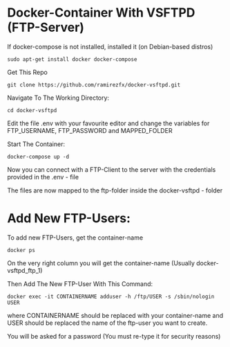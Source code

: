# Docker-Container With VSFTPD (FTP-Server)

If docker-compose is not installed, installed it (on Debian-based distros)

`sudo apt-get install docker docker-compose`

Get This Repo

`git clone https://github.com/ramirezfx/docker-vsftpd.git`

Navigate To The Working Directory:

`cd docker-vsftpd`

Edit the file .env with your favourite editor and change the variables for FTP_USERNAME, FTP_PASSWORD and MAPPED_FOLDER

Start The Container:

`docker-compose up -d`

Now you can connect with a FTP-Client to the server with the credentials provided in the .env - file

The files are now mapped to the ftp-folder inside the docker-vsftpd - folder

# Add New FTP-Users:

To add new FTP-Users, get the container-name

`docker ps`

On the very right column you will get the container-name (Usually docker-vsftpd_ftp_1)

Then Add The New FTP-User With This Command:

`docker exec -it CONTAINERNAME adduser -h /ftp/USER -s /sbin/nologin USER`

where CONTAINERNAME should be replaced with your container-name and USER should be replaced the name of the ftp-user you want to create.

You will be asked for a password (You must re-type it for security reasons)
